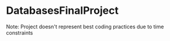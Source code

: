 # DatabasesFinalProject
Note: Project doesn't represent best coding practices due to time constraints
